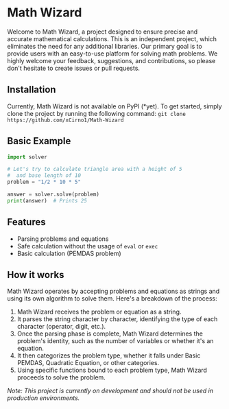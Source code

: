 # Math Wizard
Welcome to Math Wizard, a project designed to ensure precise and accurate mathematical calculations. This is an independent project, which eliminates the need for any additional libraries. Our primary goal is to provide users with an easy-to-use platform for solving math problems. We highly welcome your feedback, suggestions, and contributions, so please don't hesitate to create issues or pull requests.

## Installation
Currently, Math Wizard is not available on PyPI (*yet). To get started, simply clone the project by running the following command: `git clone https://github.com/xCirno1/Math-Wizard`

## Basic Example
```python
import solver

# Let's try to calculate triangle area with a height of 5
#  and base length of 10
problem = "1/2 * 10 * 5"

answer = solver.solve(problem)
print(answer)  # Prints 25
```

## Features
- Parsing problems and equations
- Safe calculation without the usage of `eval` or `exec`
- Basic calculation (PEMDAS problem)

## How it works
Math Wizard operates by accepting problems and equations as strings and using its own algorithm to solve them. Here's a breakdown of the process:
1. Math Wizard receives the problem or equation as a string.
2. It parses the string character by character, identifying the type of each character (operator, digit, etc.).
3. Once the parsing phase is complete, Math Wizard determines the problem's identity, such as the number of variables or whether it's an equation.
4. It then categorizes the problem type, whether it falls under Basic PEMDAS, Quadratic Equation, or other categories.
5. Using specific functions bound to each problem type, Math Wizard proceeds to solve the problem.


_Note: This project is currently on development and should not be used in production environments._
